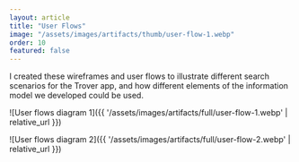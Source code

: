 ```yaml
---
layout: article
title: "User Flows"
image: "/assets/images/artifacts/thumb/user-flow-1.webp"
order: 10
featured: false
---
```



I created these wireframes and user flows to illustrate different search scenarios for the Trover app, and how different elements of the information model we developed could be used.

![User flows diagram 1]({{ '/assets/images/artifacts/full/user-flow-1.webp' | relative_url }})

![User flows diagram 2]({{ '/assets/images/artifacts/full/user-flow-2.webp' | relative_url }})